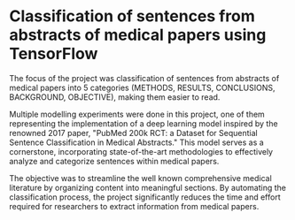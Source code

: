 # Classification of sentences from abstracts of medical papers using TensorFlow
The focus of the project was classification of sentences from abstracts of medical papers into 5 categories (METHODS, RESULTS, CONCLUSIONS, BACKGROUND, OBJECTIVE), making them easier to read.

Multiple modelling experiments were done in this project, one of them representing the implementation of a deep learning model inspired by the renowned 2017 paper, "PubMed 200k RCT: a Dataset for Sequential Sentence Classification in Medical Abstracts." This model serves as a cornerstone, incorporating state-of-the-art methodologies to effectively analyze and categorize sentences within medical papers.

The objective was to streamline the well known comprehensive medical literature by organizing content into meaningful sections. By automating the classification process, the project significantly reduces the time and effort required for researchers to extract information from medical papers.

